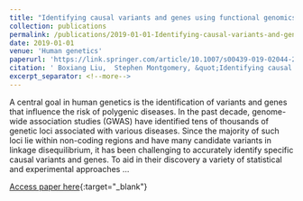 ```yaml
---
title: "Identifying causal variants and genes using functional genomics in specialized cell types and contexts"
collection: publications
permalink: /publications/2019-01-01-Identifying-causal-variants-and-genes-using-functional-genomics-in-specialized-cell-types-and-contexts
date: 2019-01-01
venue: 'Human genetics'
paperurl: 'https://link.springer.com/article/10.1007/s00439-019-02044-2'
citation: ' Boxiang Liu,  Stephen Montgomery, &quot;Identifying causal variants and genes using functional genomics in specialized cell types and contexts.&quot; Human genetics, 2019.'
excerpt_separator: <!--more-->
---
```

<!--more-->
A central goal in human genetics is the identification of variants and genes that influence the risk of polygenic diseases. In the past decade, genome-wide association studies (GWAS) have identified tens of thousands of genetic loci associated with various diseases. Since the majority of such loci lie within non-coding regions and have many candidate variants in linkage disequilibrium, it has been challenging to accurately identify specific causal variants and genes. To aid in their discovery a variety of statistical and experimental approaches …

[Access paper here](https://link.springer.com/article/10.1007/s00439-019-02044-2){:target="_blank"}

